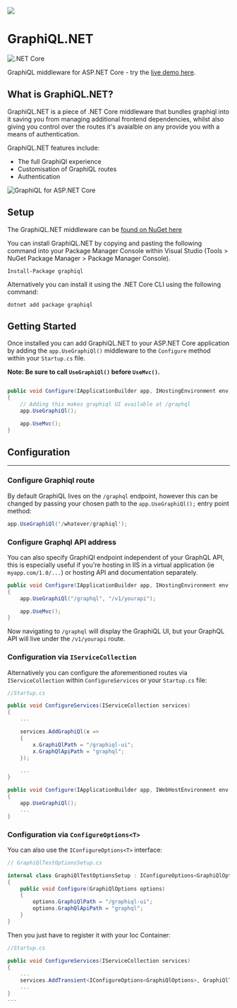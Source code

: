![](https://raw.githubusercontent.com/JosephWoodward/graphiql-dotnet/master/assets/logo_128_128.png)

# GraphiQL.NET

![.NET Core](https://github.com/JosephWoodward/graphiql-dotnet/workflows/.NET%20Core/badge.svg)

GraphiQL middleware for ASP.NET Core - try the [live demo here](http://graphql.org/swapi-graphql/).

## What is GraphiQL.NET?

GraphiQL.NET is a piece of .NET Core middleware that bundles graphiql into it saving you from managing additional frontend dependencies, whilst also giving you control over the routes it's avaialble on any provide you with a means of authentication. 

GraphiQL.NET features include:

- The full GraphiQl experience
- Customisation of GraphiQL routes
- Authentication

![GraphiQL for ASP.NET Core](https://raw.githubusercontent.com/JosephWoodward/graphiql-dotnet/master/assets/screenshot.png)


## Setup

The GraphiQL.NET middleware can be [found on NuGet here](https://www.nuget.org/packages/graphiql/)

You can install GraphiQL.NET by copying and pasting the following command into your Package Manager Console within Visual Studio (Tools > NuGet Package Manager > Package Manager Console).

```
Install-Package graphiql
```

Alternatively you can install it using the .NET Core CLI using the following command:

```
dotnet add package graphiql
```

## Getting Started

Once installed you can add GraphiQL.NET to your ASP.NET Core application by adding the `app.UseGraphiQl()` middleware to the `Configure` method within your `Startup.cs` file.

**Note: Be sure to call `UseGraphiQl()` before `UseMvc()`.**

```csharp

public void Configure(IApplicationBuilder app, IHostingEnvironment env, ILoggerFactory loggerFactory)
{
    // Adding this makes graphiql UI available at /graphql 
    app.UseGraphiQl();

    app.UseMvc();
}
```

## Configuration
---
### Configure Graphiql route

By default GraphiQL lives on the `/graphql` endpoint, however this can be changed by passing your chosen path to the `app.UseGraphiQl();` entry point method:

```csharp
app.UseGraphiQl('/whatever/graphiql');
```


### Configure Graphql API address

You can also specify GraphiQl endpoint independent of your GraphQL API, this is especially useful if you're hosting in IIS in a virtual application (ie `myapp.com/1.0/...`) or hosting API and documentation separately.

```csharp
public void Configure(IApplicationBuilder app, IHostingEnvironment env, ILoggerFactory loggerFactory)
{
    app.UseGraphiQl("/graphql", "/v1/yourapi");

    app.UseMvc();
}
```

Now navigating to `/graphql` will display the GraphiQL UI, but your GraphQL API will live under the `/v1/yourapi` route.

### Configuration via `IServiceCollection`

Alternatively you can configure the aforementioned routes via `IServiceCollection` within `ConfigureServices` or your `Startup.cs` file:

```csharp
//Startup.cs

public void ConfigureServices(IServiceCollection services)
{
    ...

	services.AddGraphiQl(x =>
	{
		x.GraphiQlPath = "/graphiql-ui";
		x.GraphQlApiPath = "graphql";
	});

    ...
}

public void Configure(IApplicationBuilder app, IWebHostEnvironment env, ILoggerFactory loggerFactory)
{
	app.UseGraphiQl();
	...
}
```

### Configuration via `ConfigureOptions<T>`

You can also use the `IConfigureOptions<T>` interface:

```csharp
// GraphiQlTestOptionsSetup.cs

internal class GraphiQlTestOptionsSetup : IConfigureOptions<GraphiQlOptions>
{
    public void Configure(GraphiQlOptions options)
    {
        options.GraphiQlPath = "/graphiql-ui";
        options.GraphQlApiPath = "graphql";
    }
}

```
Then you just have to register it with your Ioc Container:
```csharp
//Startup.cs

public void ConfigureServices(IServiceCollection services)
{
    ...
    services.AddTransient<IConfigureOptions<GraphiQlOptions>, GraphiQlTestOptionsSetup>();z
    ...
}
---
